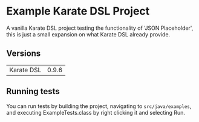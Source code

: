 # Example Karate DSL Project

A vanilla Karate DSL project testing the functionality of 'JSON Placeholder', this is just a small expansion on what Karate DSL already provide.

## Versions
<table>
<tr>
    <td>Karate DSL</td>
    <td>0.9.6</td>
</tr>
</table>

## Running tests

You can run tests by building the project, navigating to `src/java/examples`, and executing ExampleTests.class by right clicking it and selecting Run.